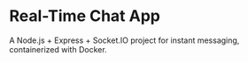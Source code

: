# Real-Time Chat App
A Node.js + Express + Socket.IO project for instant messaging, containerized with Docker. 
  
